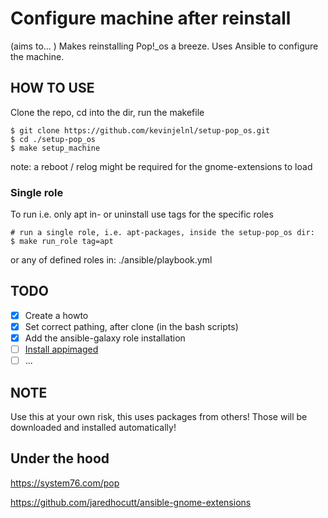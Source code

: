 # Configure machine after reinstall

(aims to... ) Makes reinstalling Pop!_os a breeze. Uses Ansible to configure the machine.

## HOW TO USE
Clone the repo, cd into the dir, run the makefile
```
$ git clone https://github.com/kevinjelnl/setup-pop_os.git 
$ cd ./setup-pop_os
$ make setup_machine
```
note: a reboot / relog might be required for the gnome-extensions to load

### Single role
To run i.e. only apt in- or uninstall use tags for the specific roles
```
# run a single role, i.e. apt-packages, inside the setup-pop_os dir:
$ make run_role tag=apt
```
or any of defined roles in: ./ansible/playbook.yml

## TODO
- [x] Create a howto
- [x] Set correct pathing, after clone (in the bash scripts)
- [x] Add the ansible-galaxy role installation
- [ ] [Install appimaged](https://github.com/AppImage/appimaged#install)
- [ ] ...

## NOTE
Use this at your own risk, this uses packages from others! Those will be downloaded and installed automatically!

## Under the hood

https://system76.com/pop

https://github.com/jaredhocutt/ansible-gnome-extensions
